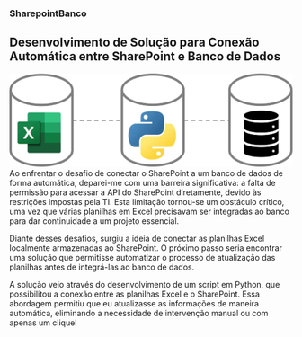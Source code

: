 ### SharepointBanco
## Desenvolvimento de Solução para Conexão Automática entre SharePoint e Banco de Dados

![Solução Sharepoint para Banco](https://github.com/ricardoassantana/SharepointBanco/blob/main/Imagem_conexao.png)
Ao enfrentar o desafio de conectar o SharePoint a um banco de dados de forma automática, deparei-me com uma barreira significativa: a falta de permissão para acessar a API do SharePoint diretamente, devido às restrições impostas pela TI. Esta limitação tornou-se um obstáculo crítico, uma vez que várias planilhas em Excel precisavam ser integradas ao banco para dar continuidade a um projeto essencial.

Diante desses desafios, surgiu a ideia de conectar as planilhas Excel localmente armazenadas ao SharePoint. O próximo passo seria encontrar uma solução que permitisse automatizar o processo de atualização das planilhas antes de integrá-las ao banco de dados.

A solução veio através do desenvolvimento de um script em Python, que possibilitou a conexão entre as planilhas Excel e o SharePoint. Essa abordagem permitiu que eu atualizasse as informações de maneira automática, eliminando a necessidade de intervenção manual ou com apenas um clique!

